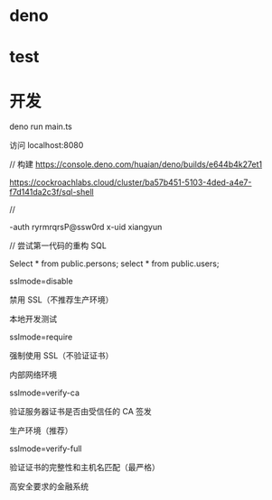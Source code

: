 # deno
# test


# 开发

deno run main.ts


访问
localhost:8080


// 构建
https://console.deno.com/huaian/deno/builds/e644b4k27et1

https://cockroachlabs.cloud/cluster/ba57b451-5103-4ded-a4e7-f7d141da2c3f/sql-shell


// 

-auth ryrmrqrsP@ssw0rd 
x-uid xiangyun

// 尝试第一代码的重构
SQL 

Select * from public.persons;
select * from public.users;


sslmode=disable

禁用 SSL（不推荐生产环境）

本地开发测试

sslmode=require

强制使用 SSL（不验证证书）

内部网络环境

sslmode=verify-ca

验证服务器证书是否由受信任的 CA 签发

生产环境（推荐）

sslmode=verify-full

验证证书的完整性和主机名匹配（最严格）

高安全要求的金融系统